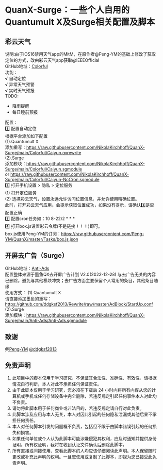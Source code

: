 # QuanX-Surge：一些个人自用的Quantumult X及Surge相关配置及脚本
## 彩云天气
说明:由于iOS16禁用天气app的MitM，在原作者@Peng-YM的基础上修改了获取定位的方式，改由彩云天气app获取@IEEEOfficial  
GitHub地址：[Colorful](https://github.com/NikolaKirchhoff/QuanX-Surge/tree/master/Colorful)  
功能：  
√ 自动定位  
√ 异常天气预警  
√ 实时天气预报  
TODO:
- 降雨提醒
- 每日睡前预报

配置：  
1️⃣ 配置自动定位  
根据平台添加如下配置  
(1).Quantumult X  
添加重写：https://raw.githubusercontent.com/NikolaKirchhoff/QuanX-Surge/main/Colorful/Caiyun.qxrewrite  
(2).Surge  
添加模块：https://raw.githubusercontent.com/NikolaKirchhoff/QuanX-Surge/main/Colorful/Caiyun.sgmodule  
or https://raw.githubusercontent.com/NikolaKirchhoff/QuanX-Surge/main/Colorful/Caiyun-NoCron.sgmodule  
2️⃣ 打开手机设置 > 隐私 > 定位服务  
(1) 打开定位服务  
(2) 选择彩云天气，设置永远允许访问位置信息，并允许使用精确位置。  
此时，打开彩云天气应用，会提示获取位置成功，如果没有提示，请确认1️⃣是否配置正确  
3️⃣ 配置cron任务如：10 8-22/2 * * *  
4️⃣ 打开box.js设置彩云令牌(不是链接！！！)即可。  
box.js使用Peng-YM的订阅：https://raw.githubusercontent.com/Peng-YM/QuanX/master/Tasks/box.js.json

## 开屏去广告（Surge）
GitHub地址：[Anti-Ads](https://github.com/NikolaKirchhoff/QuanX-Surge/tree/master/Anti-Ads)  
配置整体来源于墨鱼QX去开屏广告计划 V2.0(2022-12-28) 与去广告无关的内容已删除，避免与其他模块冲突；去广告方面主要保留个人常用的条目，其他条目随缘  
使用方式： 
(1).Quantumult X  
请直接添加墨鱼的重写：https://github.com/ddgksf2013/Rewrite/raw/master/AdBlock/StartUp.conf  
(2).Surge  
添加模块：https://raw.githubusercontent.com/NikolaKirchhoff/QuanX-Surge/main/Anti-Ads/Anti-Ads.sgmodule  

## 致谢
[@Peng-YM](https://github.com/Peng-YM) [@ddgksf2013](https://github.com/ddgksf2013)

## 免责声明  
1. 此项目中的脚本仅用于学习研究，不保证其合法性、准确性、有效性，请根据情况自行判断，本人对此不承担任何保证责任。
2. 由于此脚本仅用于学习研究，您必须在下载后 24 小时内将所有内容从您的计算机或手机或任何存储设备中完全删除，若违反规定引起任何事件本人对此均不负责。
3. 请勿将此脚本用于任何商业或非法目的，若违反规定请自行对此负责。
4. 此脚本涉及应用与本人无关，本人对因此引起的任何隐私泄漏或其他后果不承担任何责任。
5. 本人对任何脚本引发的问题概不负责，包括但不限于由脚本错误引起的任何损失和损害。
6. 如果任何单位或个人认为此脚本可能涉嫌侵犯其权利，应及时通知并提供身份证明，所有权证明，我将在收到认证文件确认后删除此脚本。
7. 所有直接或间接使用、查看此脚本的人均应该仔细阅读此声明。本人保留随时更改或补充此声明的权利。一旦您使用或复制了此脚本，即视为您已接受此免责声明。
